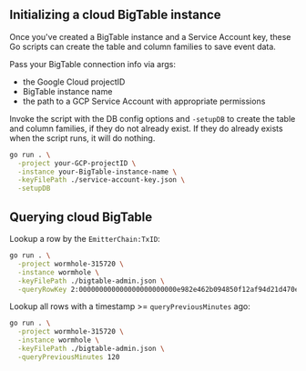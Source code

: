 ## Initializing a cloud BigTable instance

Once you've created a BigTable instance and a Service Account key, these Go scripts can create the table and column families to save event data.

Pass your BigTable connection info via args:
- the Google Cloud projectID
- BigTable instance name
- the path to a GCP Service Account with appropriate permissions

Invoke the script with the DB config options and `-setupDB` to create the table and column families, if they do not already exist. If they do already exists when the script runs, it will do nothing.

```bash
go run . \
  -project your-GCP-projectID \
  -instance your-BigTable-instance-name \
  -keyFilePath ./service-account-key.json \
  -setupDB
```

## Querying cloud BigTable

Lookup a row by the `EmitterChain:TxID`:

```bash
go run . \
  -project wormhole-315720 \
  -instance wormhole \
  -keyFilePath ./bigtable-admin.json \
  -queryRowKey 2:000000000000000000000000e982e462b094850f12af94d21d470e21be9d0e9:6
```

Lookup all rows with a timestamp >= `queryPreviousMinutes` ago:

```bash
go run . \
  -project wormhole-315720 \
  -instance wormhole \
  -keyFilePath ./bigtable-admin.json \
  -queryPreviousMinutes 120
```
